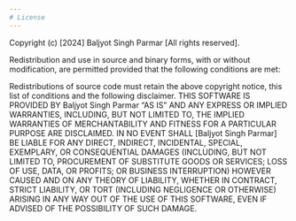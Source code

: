 ```yaml
---
# License
---
```

Copyright (c) [2024]
Baljyot Singh Parmar [All rights reserved].

Redistribution and use in source and binary forms, with or without modification, are permitted provided that the following conditions are met:

Redistributions of source code must retain the above copyright notice, this list of conditions and the following disclaimer.
THIS SOFTWARE IS PROVIDED BY Baljyot Singh Parmar “AS IS” AND ANY EXPRESS OR IMPLIED WARRANTIES, INCLUDING, BUT NOT LIMITED TO, THE IMPLIED WARRANTIES OF MERCHANTABILITY AND FITNESS FOR A PARTICULAR PURPOSE ARE DISCLAIMED. IN NO EVENT SHALL [Baljyot Singh Parmar] BE LIABLE FOR ANY DIRECT, INDIRECT, INCIDENTAL, SPECIAL, EXEMPLARY, OR CONSEQUENTIAL DAMAGES (INCLUDING, BUT NOT LIMITED TO, PROCUREMENT OF SUBSTITUTE GOODS OR SERVICES; LOSS OF USE, DATA, OR PROFITS; OR BUSINESS INTERRUPTION) HOWEVER CAUSED AND ON ANY THEORY OF LIABILITY, WHETHER IN CONTRACT, STRICT LIABILITY, OR TORT (INCLUDING NEGLIGENCE OR OTHERWISE) ARISING IN ANY WAY OUT OF THE USE OF THIS SOFTWARE, EVEN IF ADVISED OF THE POSSIBILITY OF SUCH DAMAGE.
